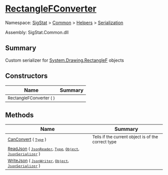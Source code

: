 # [RectangleFConverter](./RectangleFConverter.md)

Namespace: [SigStat]() > [Common](./../../README.md) > [Helpers](./../README.md) > [Serialization](./README.md)

Assembly: SigStat.Common.dll

## Summary
Custom serializer for [System.Drawing.RectangleF](https://docs.microsoft.com/en-us/dotnet/api/System.Drawing.RectangleF) objects

## Constructors

| Name | Summary | 
| --- | --- | 
| <sub>RectangleFConverter (  )</sub><div style="z-index: 1; position: absolute;"><img width=200 style="max-height:100%;max-width:100%;"/></div>| <sub></sub>| <br>


## Methods

| Name | Summary | 
| --- | --- | 
| <sub>[CanConvert](./Methods/RectangleFConverter-100664101.md) ( [`Type`](https://docs.microsoft.com/en-us/dotnet/api/System.Type) )</sub><div style="z-index: 1; position: absolute;"><img width=200 style="max-height:100%;max-width:100%;"/></div>| <sub>Tells if the current object is of the correct type</sub>| <br>
| <sub>[ReadJson](./Methods/RectangleFConverter-100664102.md) ( [`JsonReader`](./RectangleFConverter.md), [`Type`](https://docs.microsoft.com/en-us/dotnet/api/System.Type), [`Object`](https://docs.microsoft.com/en-us/dotnet/api/System.Object), [`JsonSerializer`](./RectangleFConverter.md) )</sub><div style="z-index: 1; position: absolute;"><img width=200 style="max-height:100%;max-width:100%;"/></div>| <sub></sub>| <br>
| <sub>[WriteJson](./Methods/RectangleFConverter-100664103.md) ( [`JsonWriter`](./RectangleFConverter.md), [`Object`](https://docs.microsoft.com/en-us/dotnet/api/System.Object), [`JsonSerializer`](./RectangleFConverter.md) )</sub><div style="z-index: 1; position: absolute;"><img width=200 style="max-height:100%;max-width:100%;"/></div>| <sub></sub>| <br>


